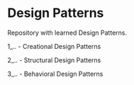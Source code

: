 # Design Patterns
Repository with learned Design Patterns.

1_.. - Creational Design Patterns

2_.. - Structural Design Patterns

3_.. - Behavioral Design Patterns
